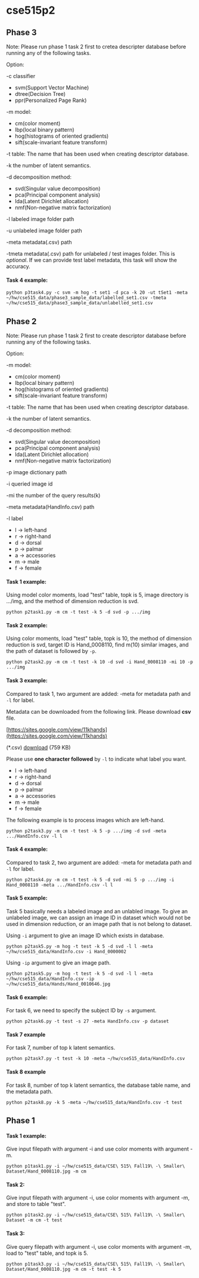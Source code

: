 # cse515p2

## Phase 3
Note: Please run phase 1 task 2 first to cretea descripter database before running any of the following tasks.

Option:

-c classifier
- svm(Support Vector Machine)
- dtree(Decision Tree)
- ppr(Personalized Page Rank)

-m model:
- cm(color moment)
- lbp(local binary pattern)
- hog(histograms of oriented gradients)
- sift(scale-invariant feature transform)

-t table: The name that has been used when creating descriptor database.

-k the number of latent semantics.

-d decomposition method:
- svd(Singular value decomposition)
- pca(Principal component analysis)
- lda(Latent Dirichlet allocation)
- nmf(Non-negative matrix factorization)

-l labeled image folder path

-u unlabeled image folder path

-meta metadata(.csv) path

-tmeta metadata(.csv) path for unlabeled / test images folder. This is *optional*. If we can provide test label metadata, this task will show the accuracy.

#### Task 4 example:


```Shell
python p3task4.py -c svm -m hog -t set1 -d pca -k 20 -ut tSet1 -meta ~/hw/cse515_data/phase3_sample_data/labelled_set1.csv -tmeta ~/hw/cse515_data/phase3_sample_data/unlabelled_set1.csv
```


## Phase 2
Note: Please run phase 1 task 2 first to create descriptor database before running any of the following tasks.

Option:

-m model:
- cm(color moment)
- lbp(local binary pattern)
- hog(histograms of oriented gradients)
- sift(scale-invariant feature transform)

-t table: The name that has been used when creating descriptor database.

-k the number of latent semantics.

-d decomposition method:
- svd(Singular value decomposition)
- pca(Principal component analysis)
- lda(Latent Dirichlet allocation)
- nmf(Non-negative matrix factorization)

-p image dictionary path

-i queried image id

-mi the number of the query results(k)

-meta metadata(HandInfo.csv) path

-l label
- l -> left-hand
- r -> right-hand
- d -> dorsal
- p -> palmar
- a -> accessories
- m -> male
- f -> female

#### Task 1 example:

Using model color moments, load "test" table, topk is 5, image directory is .../img, and the method of dimension reduction is svd.

```Shell
python p2task1.py -m cm -t test -k 5 -d svd -p .../img
```


#### Task 2 example:

Using color moments, load "test" table, topk is 10, the method of dimension reduction is svd, target ID is Hand\_0008110, find m(10) similar images, and the path of dataset is followed by `-p`.

```Shell
python p2task2.py -m cm -t test -k 10 -d svd -i Hand_0008110 -mi 10 -p .../img
```

#### Task 3 example:

Compared to task 1, two argument are added: -meta for metadata path and `-l` for label.

Metadata can be downloaded from the following link. Please download **csv** file.

[https://sites.google.com/view/11khands](https://sites.google.com/view/11khands)

(*.csv) [download](https://drive.google.com/open?id=1RC86-rVOR8c93XAfM9b9R45L7C2B0FdA) (759 KB)

Please use **one character followed** by `-l` to indicate what label you want.

- l -> left-hand
- r -> right-hand
- d -> dorsal
- p -> palmar
- a -> accessories
- m -> male
- f -> female

The following example is to process images which are left-hand.

```Shell
python p2task3.py -m cm -t test -k 5 -p .../img -d svd -meta .../HandInfo.csv -l l
```

#### Task 4 example:

Compared to task 2, two argument are added: -meta for metadata path and `-l` for label.

```Shell
python p2task4.py -m cm -t test -k 5 -d svd -mi 5 -p .../img -i Hand_0008110 -meta .../HandInfo.csv -l l
```

#### Task 5 example:

Task 5 basically needs a labeled image and an unlabled image. To give an unlabeled image, we can assign an image ID in dataset which would not be used in dimension reduction, or an image path that is not belong to dataset.

Using `-i` argument to give an image ID which exists in database.
```Shell
python p2task5.py -m hog -t test -k 5 -d svd -l l -meta ~/hw/cse515_data/HandInfo.csv -i Hand_0000002
```

Using `-ip` argument to give an image path.
```Shell
python p2task5.py -m hog -t test -k 5 -d svd -l l -meta ~/hw/cse515_data/HandInfo.csv -ip ~/hw/cse515_data/Hands/Hand_0010646.jpg
```

#### Task 6 example:

For task 6, we need to specify the subject ID by `-s` argument.
```Shell
python p2task6.py -t test -s 27 -meta HandInfo.csv -p dataset
```

#### Task 7 example
For task 7, number of top k latent semantics.
```Shell
python p2task7.py -t test -k 10 -meta ~/hw/cse515_data/HandInfo.csv
```

#### Task 8 example
For task 8, number of top k latent semantics, the database table name, and the metadata path.
```Shell
python p2task8.py -k 5 -meta ~/hw/cse515_data/HandInfo.csv -t test
```

## Phase 1

#### Task 1 example:
Give input filepath with argument -i and use color moments with argument -m.
```Shell
python p1task1.py -i ~/hw/cse515_data/CSE\ 515\ Fall19\ -\ Smaller\ Dataset/Hand_0008110.jpg -m cm
```

#### Task 2:
Give input filepath with argument -i, use color moments with argument -m, and store to table "test".
```Shell
python p1task2.py -i ~/hw/cse515_data/CSE\ 515\ Fall19\ -\ Smaller\ Dataset -m cm -t test
```

#### Task 3:
Give query filepath with argument -i, use color moments with argument -m, load to "test" table, and topk is 5.
```Shell
python p1task3.py -i ~/hw/cse515_data/CSE\ 515\ Fall19\ -\ Smaller\ Dataset/Hand_0008110.jpg -m cm -t test -k 5
```
